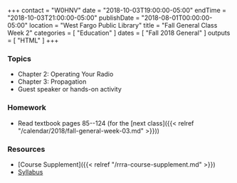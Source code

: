 +++
contact = "W0HNV"
date = "2018-10-03T19:00:00-05:00"
endTime = "2018-10-03T21:00:00-05:00"
publishDate = "2018-08-01T00:00:00-05:00"
location = "West Fargo Public Library"
title = "Fall General Class Week 2"
categories = [ "Education" ]
dates = [ "Fall 2018 General" ]
outputs = [ "HTML" ]
+++
### Topics

* Chapter 2: Operating Your Radio
* Chapter 3: Propagation
* Guest speaker or hands-on activity

### Homework

* Read textbook pages 85--124 (for the [next class]({{< relref "/calendar/2018/fall-general-week-03.md" >}}))

### Resources

* [Course Supplement]({{< relref "/rrra-course-supplement.md" >}})
* [Syllabus](/s/fXT3KpheEuGOXBG)
